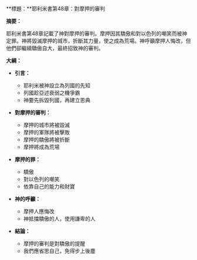 **標題：**耶利米書第48章：對摩押的審判

**摘要：**

耶利米書第48章記載了神對摩押的審判。摩押因其驕傲和對以色列的嘲笑而被神定罪。神將毀滅摩押的城市，折斷其力量，使之成為荒場。神呼籲摩押人悔改，但他們卻繼續驕傲自大，最終招致神的審判。

**大綱：**

* **引言：**
    * 耶利米被神設立為列國的先知
    * 列國趁亞述衰弱之機爭霸
    * 神要先拆毀列國，再建立恩典

* **對摩押的審判：**
    * 摩押的城市將被毀滅
    * 摩押的軍隊將被擊敗
    * 摩押的驕傲將被折斷
    * 摩押將成為荒場

* **摩押的罪：**
    * 驕傲
    * 對以色列的嘲笑
    * 依靠自己的能力和財寶

* **神的呼籲：**
    * 摩押人應悔改
    * 神抵擋驕傲的人，使用謙卑的人

* **結論：**
    * 摩押的審判是對驕傲的提醒
    * 我們應省思自己，免得步上後塵